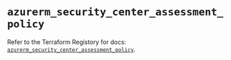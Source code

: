 # `azurerm_security_center_assessment_policy`

Refer to the Terraform Registory for docs: [`azurerm_security_center_assessment_policy`](https://www.terraform.io/docs/providers/azurerm/r/security_center_assessment_policy).
